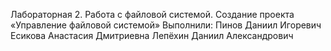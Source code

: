 Лабораторная 2. Работа с файловой системой. Создание проекта «Управление файловой системой»
Выполнили:
Пинов Даниил Игоревич
Есикова Анастасия Дмитриевна
Лепёхин Даниил Александрович
